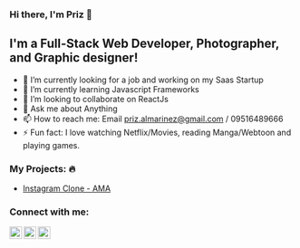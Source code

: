 ### Hi there, I'm Priz  👋

## I'm a Full-Stack Web Developer, Photographer, and Graphic designer!

- 🔭 I’m currently looking for a job and working on my Saas Startup 
- 🌱 I’m currently learning Javascript Frameworks 
- 👯 I’m looking to collaborate on ReactJs 
- 💬 Ask me about Anything
- 📫 How to reach me: Email priz.almarinez@gmail.com / 09516489666 
- ⚡ Fun fact: I love watching Netflix/Movies, reading Manga/Webtoon and playing games.


### My Projects: 🔥

- [Instagram Clone - AMA][insta]


### Connect with me:

[<img align="left" alt="prizalmarinez | Facebook" width="22px" src="https://cdn.jsdelivr.net/npm/simple-icons@v3/icons/facebook.svg" />][facebook]
[<img align="left" alt="prizalmarinez | LinkedIn" width="22px" src="https://cdn.jsdelivr.net/npm/simple-icons@v3/icons/linkedin.svg" />][linkedin]
[<img align="left" alt="prizalmarinez | Stackoverflow" width="22px" src="https://cdn.jsdelivr.net/npm/simple-icons@v3/icons/stackoverflow.svg" />][stackoverflow]


[facebook]: https://www.facebook.com/priz.louie.almarinez
[linkedin]: https://www.linkedin.com/in/priz-almarinez-93a74b138/
[stackoverflow]: https://stackoverflow.com/users/8469870/priz
[insta]: https://ama-mvp.herokuapp.com/discover


